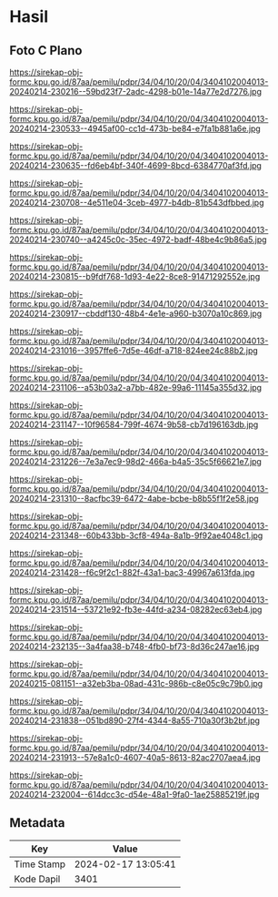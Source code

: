 # Hasil

## Foto C Plano

https://sirekap-obj-formc.kpu.go.id/87aa/pemilu/pdpr/34/04/10/20/04/3404102004013-20240214-230216--59bd23f7-2adc-4298-b01e-14a77e2d7276.jpg

https://sirekap-obj-formc.kpu.go.id/87aa/pemilu/pdpr/34/04/10/20/04/3404102004013-20240214-230533--4945af00-cc1d-473b-be84-e7fa1b881a6e.jpg

https://sirekap-obj-formc.kpu.go.id/87aa/pemilu/pdpr/34/04/10/20/04/3404102004013-20240214-230635--fd6eb4bf-340f-4699-8bcd-6384770af3fd.jpg

https://sirekap-obj-formc.kpu.go.id/87aa/pemilu/pdpr/34/04/10/20/04/3404102004013-20240214-230708--4e511e04-3ceb-4977-b4db-81b543dfbbed.jpg

https://sirekap-obj-formc.kpu.go.id/87aa/pemilu/pdpr/34/04/10/20/04/3404102004013-20240214-230740--a4245c0c-35ec-4972-badf-48be4c9b86a5.jpg

https://sirekap-obj-formc.kpu.go.id/87aa/pemilu/pdpr/34/04/10/20/04/3404102004013-20240214-230815--b9fdf768-1d93-4e22-8ce8-91471292552e.jpg

https://sirekap-obj-formc.kpu.go.id/87aa/pemilu/pdpr/34/04/10/20/04/3404102004013-20240214-230917--cbddf130-48b4-4e1e-a960-b3070a10c869.jpg

https://sirekap-obj-formc.kpu.go.id/87aa/pemilu/pdpr/34/04/10/20/04/3404102004013-20240214-231016--3957ffe6-7d5e-46df-a718-824ee24c88b2.jpg

https://sirekap-obj-formc.kpu.go.id/87aa/pemilu/pdpr/34/04/10/20/04/3404102004013-20240214-231106--a53b03a2-a7bb-482e-99a6-11145a355d32.jpg

https://sirekap-obj-formc.kpu.go.id/87aa/pemilu/pdpr/34/04/10/20/04/3404102004013-20240214-231147--10f96584-799f-4674-9b58-cb7d196163db.jpg

https://sirekap-obj-formc.kpu.go.id/87aa/pemilu/pdpr/34/04/10/20/04/3404102004013-20240214-231226--7e3a7ec9-98d2-466a-b4a5-35c5f66621e7.jpg

https://sirekap-obj-formc.kpu.go.id/87aa/pemilu/pdpr/34/04/10/20/04/3404102004013-20240214-231310--8acfbc39-6472-4abe-bcbe-b8b55f1f2e58.jpg

https://sirekap-obj-formc.kpu.go.id/87aa/pemilu/pdpr/34/04/10/20/04/3404102004013-20240214-231348--60b433bb-3cf8-494a-8a1b-9f92ae4048c1.jpg

https://sirekap-obj-formc.kpu.go.id/87aa/pemilu/pdpr/34/04/10/20/04/3404102004013-20240214-231428--f6c9f2c1-882f-43a1-bac3-49967a613fda.jpg

https://sirekap-obj-formc.kpu.go.id/87aa/pemilu/pdpr/34/04/10/20/04/3404102004013-20240214-231514--53721e92-fb3e-44fd-a234-08282ec63eb4.jpg

https://sirekap-obj-formc.kpu.go.id/87aa/pemilu/pdpr/34/04/10/20/04/3404102004013-20240214-232135--3a4faa38-b748-4fb0-bf73-8d36c247ae16.jpg

https://sirekap-obj-formc.kpu.go.id/87aa/pemilu/pdpr/34/04/10/20/04/3404102004013-20240215-081151--a32eb3ba-08ad-431c-986b-c8e05c9c79b0.jpg

https://sirekap-obj-formc.kpu.go.id/87aa/pemilu/pdpr/34/04/10/20/04/3404102004013-20240214-231838--051bd890-27f4-4344-8a55-710a30f3b2bf.jpg

https://sirekap-obj-formc.kpu.go.id/87aa/pemilu/pdpr/34/04/10/20/04/3404102004013-20240214-231913--57e8a1c0-4607-40a5-8613-82ac2707aea4.jpg

https://sirekap-obj-formc.kpu.go.id/87aa/pemilu/pdpr/34/04/10/20/04/3404102004013-20240214-232004--614dcc3c-d54e-48a1-9fa0-1ae25885219f.jpg


## Metadata

| Key        | Value               |
| ---------- | ------------------- |
| Time Stamp | 2024-02-17 13:05:41 |
| Kode Dapil | 3401                |



